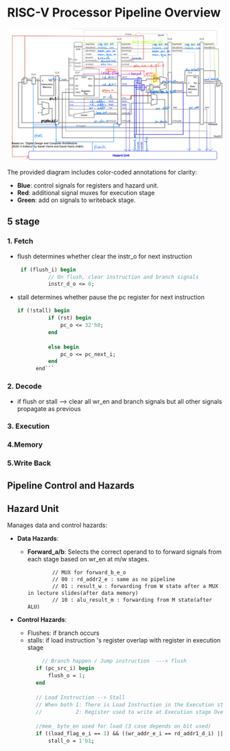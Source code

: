 # RISC-V Processor Pipeline Overview

![pipeline structure](/images/pipeline_structure.jpg)


The provided diagram includes color-coded annotations for clarity:
- **Blue**: control signals for registers and hazard unit.
- **Red**: additional signal muxes for execution stage
- **Green**: add on signals to writeback stage.

## 5 stage

### 1. Fetch
- flush determines whether clear the instr_o for next instruction

  ```systemverilog
   if (flush_i) begin
            // On flush, clear instruction and branch signals
            instr_d_o <= 0;
  ```
- stall determines whether pause the pc register for next instruction
  ```systemverilog
  if (!stall) begin
            if (rst) begin  
                pc_o <= 32'h0;
            end

            else begin
                pc_o <= pc_next_i;
            end
        end```

### 2. Decode 
- if flush or stall --> clear all wr_en and branch signals but all other signals propagate as previous

### 3. Execution

### 4.Memory 

### 5.Write Back


## Pipeline Control and Hazards



## **Hazard Unit**
Manages data and control hazards:
- **Data Hazards**:
  - **Forward_a/b**: Selects the correct operand to to forward signals from each stage based on wr_en at m/w stages.
    ```
            // MUX for forward_b_e_o
            // 00 : rd_addr2_e : same as no pipeline
            // 01 : result_w : forwarding from W state after a MUX in lecture slides(after data memory)
            // 10 : alu_result_m : forwarding from M state(after ALU)
    ```
  
- **Control Hazards**:
  - Flushes: if branch occurs
  - stalls: if load instruction 's register overlap with register in execution stage

  ```systemverilog
          // Branch happen / Jump instruction  ---> flush
        if (pc_src_i) begin 
            flush_o = 1;
        end

        // Load Instruction --> Stall
        // When both 1: There is Load Instruction in the Execution stage
        //           2: Register used to write at Execution stage Overlapped with one of register are used in Decoding Stage
        
        //mem_ byte_en used for load (3 case depends on bit used)
        if ((load_flag_e_i == 1) && ((wr_addr_e_i == rd_addr1_d_i) || (wr_addr_e_i == rd_addr2_d_i))) begin
            stall_o = 1'b1;



